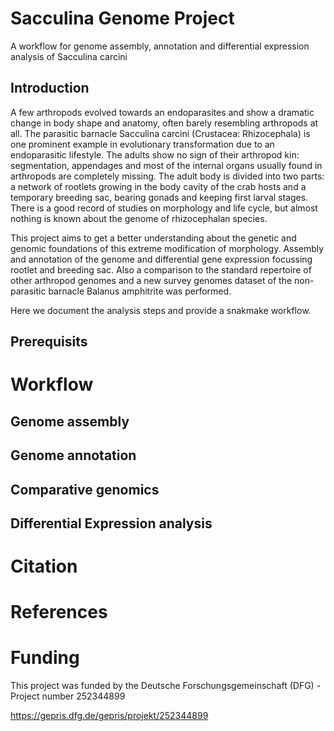 # Sacculina Genome Project
A workflow for genome assembly, annotation and differential expression analysis of Sacculina carcini

## Introduction

A few arthropods evolved towards an endoparasites and show a dramatic change in body shape and anatomy, often barely resembling arthropods at all. The parasitic barnacle Sacculina carcini (Crustacea: Rhizocephala) is one prominent example in evolutionary transformation due to an endoparasitic lifestyle. The adults show no sign of their arthropod kin: segmentation, appendages and most of the internal organs usually found in arthropods are completely missing. The adult body is divided into two parts: a network of rootlets growing in the body cavity of the crab hosts and a temporary breeding sac, bearing gonads and keeping first larval stages. There is a good record of studies on morphology and life cycle, but almost nothing is known about the genome of rhizocephalan species. 

This project aims to get a better understanding about the genetic and genomic foundations of this extreme modification of morphology. Assembly and annotation of the genome and differential gene expression focussing rootlet and breeding sac. Also a comparison to the standard repertoire of other arthropod genomes and a new survey genomes dataset of the non-parasitic barnacle Balanus amphitrite was performed.

Here we document the analysis steps and provide a snakmake workflow.

## Prerequisits

# Workflow

## Genome assembly

## Genome annotation 

## Comparative genomics

## Differential Expression analysis

# Citation

# References

# Funding 
This project was funded by the Deutsche Forschungsgemeinschaft (DFG) - Project number 252344899

https://gepris.dfg.de/gepris/projekt/252344899



